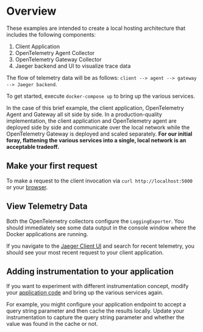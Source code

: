 # Overview

These examples are intended to create a local hosting architecture that includes the following components:

1. Client Application
1. OpenTelemetry Agent Collector
1. OpenTelemetry Gateway Collector
1. Jaeger backend and UI to visualize trace data

The flow of telemetry data will be as follows: `client --> agent --> gateway --> Jaeger backend`.

To get started, execute `docker-compose up` to bring up the various services.

In the case of this brief example, the client application, OpenTelemetry Agent and Gateway all sit side by side. In a production-quality implementation, the client application and OpenTelemetry agent are deployed side by side and communicate over the local network while the OpenTelemetry Gateway is deployed and scaled separately. **For our initial foray, flattening the various services into a single, local network is an acceptable tradeoff.**

## Make your first request

To make a request to the client invocation via `curl http://localhost:5000` or your [browser](http://localhost:5000).

## View Telemetry Data

Both the OpenTelemetry collectors configure the `LoggingExporter`. You should immediately see some data output in the console window where the Docker applications are running.

If you navigate to the [Jaeger Client UI](http://localhost:16686) and search for recent telemetry, you should see your most recent request to your client application.

## Adding instrumentation to your application

If you want to experiment with different instrumentation concept, modify your [application code](./app.py) and bring up the various services again.

For example, you might configure your application endpoint to accept a query string parameter and then cache the results locally. Update your instrumentation to capture the query string parameter and whether the value was found in the cache or not. 